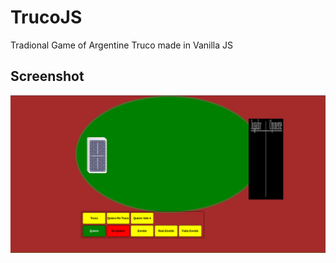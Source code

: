 # TrucoJS

Tradional Game of Argentine Truco made in Vanilla JS

## Screenshot

![](screenshot.png)
